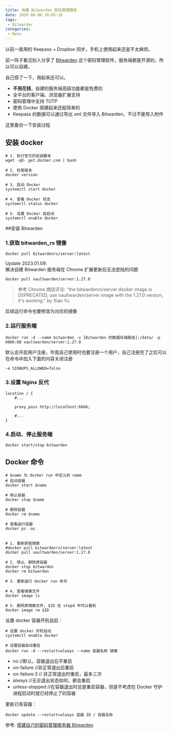 ```yaml
---
title: 自建 Bitwarden 密码管理服务
date: 2020-06-06 16:05:18
tags:
 - Bitwarder
categories: 
 - Note
---
```


以前一直用的 Keepass + Dropbox 同步，手机上使用起来还是不太麻烦。

前一阵子看见别人分享了 [Bitwarden](https://bitwarden.com/) 这个密码管理软件，服务端都是开源的，所以可以自建。

自己搭了一下，用起来还可以。

- **不用花钱**，自建的服务端高级功能都是免费的
- 全平台的客户端、浏览器扩展支持
- 密码管理中支持 TOTP
- 使用 Docker 搭建起来还挺简单的
- Keepass 的数据可以通过导出 xml 文件导入 Bitwarden，不过不能导入附件

这里备份一下安装过程
<!--more-->
## 安装 docker

```
# 1. 执行官方的安装脚本
wget -qO- get.docker.com | bash

# 2. 检查版本
docker version

# 3. 启动 Docker
systemctl start docker

# 4. 查看 Docker 状态
systemctl status docker

# 5. 设置 Docker 自启动
systemctl enable docker
```

##安装 Bitwarden

### 1.获取 bitwarden_rs 镜像
```
docker pull bitwardenrs/server:latest
```

Update 2023.01.09:  
解决自建 Bitwarden 服务端在 Chrome 扩展更新后无法登陆的问题  

```
docker pull vaultwarden/server:1.27.0
```

> 参考 Chrome 商店评论: 
> "the bitwardenrs/server docker image is DEPRECATED, use vaultwarden/server image with the 1.27.0 version, it's working."  by Xiao Yu

后续运行命令也要修改为对应的镜像  


### 2.运行服务端

```
docker run -d --name bitwarden -v [Bitwarden 的数据存储路径]:/data/ -p 6666:80 vaultwarden/server:1.27.0	
```
默认会开启用户注册，毕竟自己使用时也要注册一个用户，自己注册完了之后可以在命令中加入下面的内容关闭注册

```
-e SIGNUPS_ALLOWED=false

```

### 3.设置 Nginx 反代

```
location / {
    #...

    proxy_pass http://localhost:6666;
    
    #...
}
```

### 4.启动、停止服务端
```
docker start/stop bitwarden

```

## Docker 命令
```
# $name 为 docker run 中定义的 name
# 启动容器
docker start $name

# 停止容器
docker stop $name

# 删除容器
docker rm $name

# 查看运行容器
docker ps -as
```

##
```
# 1. 重新获取镜像
#docker pull bitwardenrs/server:latest
docker pull vaultwarden/server:1.27.0

# 2. 停止、删除原容器
docker stop bitwarden
docker rm bitwarden

# 3. 重新运行 docker run 命令

# 4. 查看镜像文件
docker image ls

# 5. 删除原镜像文件, $ID 在 step4 中可以看到
docker image rm $ID
```

设置 docker 容器开机自启：
 
```
# 设置 docker 开机启动
systemctl enable docker 

# 设置容器自动重启
docker run -d --restart=always --name 容器名称 镜像
```
  - no //默认，容器退出后不重启
  - on-failure //非正常退出后重启
  - on-failure:3 // 非正常退出时重启，最多三次
  - always //无论退出状态如何，都会重启
  - unless-stopped //在容器退出时总是重启容器，但是不考虑在 Docker 守护进程启动时就已经停止了的容器 

更新已有容器：  

```
docker update --restart=always 容器 ID / 容器名称
```


参考: [搭建自己的密码管理服务器 Bitwarden](https://cloud.tencent.com/developer/article/1578102)

